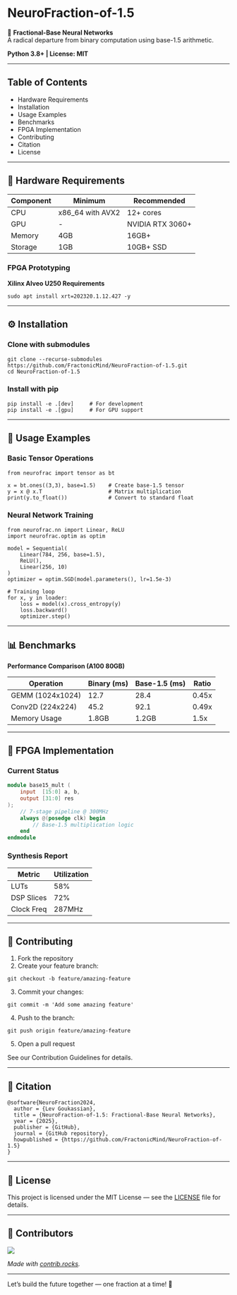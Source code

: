 # NeuroFraction-of-1.5

🚀 **Fractional-Base Neural Networks**  
A radical departure from binary computation using base-1.5 arithmetic.

**Python 3.8+ | License: MIT**

---

## Table of Contents
- Hardware Requirements
- Installation
- Usage Examples
- Benchmarks
- FPGA Implementation
- Contributing
- Citation
- License

---

## 🧰 Hardware Requirements

| Component     | Minimum                 | Recommended       |
|---------------|-------------------------|-------------------|
| CPU           | x86_64 with AVX2        | 12+ cores         |
| GPU           | -                       | NVIDIA RTX 3060+  |
| Memory        | 4GB                     | 16GB+             |
| Storage       | 1GB                     | 10GB+ SSD         |

### FPGA Prototyping

**Xilinx Alveo U250 Requirements**
```
sudo apt install xrt=202320.1.12.427 -y
```

---

## ⚙️ Installation

### Clone with submodules
```
git clone --recurse-submodules https://github.com/FractonicMind/NeuroFraction-of-1.5.git
cd NeuroFraction-of-1.5
```

### Install with pip
```
pip install -e .[dev]     # For development
pip install -e .[gpu]     # For GPU support
```

---

## 🚀 Usage Examples

### Basic Tensor Operations
```
from neurofrac import tensor as bt

x = bt.ones((3,3), base=1.5)    # Create base-1.5 tensor
y = x @ x.T                     # Matrix multiplication
print(y.to_float())             # Convert to standard float
```

### Neural Network Training
```
from neurofrac.nn import Linear, ReLU
import neurofrac.optim as optim

model = Sequential(
    Linear(784, 256, base=1.5),
    ReLU(),
    Linear(256, 10)
)
optimizer = optim.SGD(model.parameters(), lr=1.5e-3)

# Training loop
for x, y in loader:
    loss = model(x).cross_entropy(y)
    loss.backward()
    optimizer.step()
```

---

## 📊 Benchmarks

**Performance Comparison (A100 80GB)**

| Operation       | Binary (ms) | Base-1.5 (ms) | Ratio  |
|-----------------|-------------|---------------|--------|
| GEMM (1024x1024)| 12.7        | 28.4          | 0.45x  |
| Conv2D (224x224)| 45.2        | 92.1          | 0.49x  |
| Memory Usage    | 1.8GB       | 1.2GB         | 1.5x   |

---

## 🔌 FPGA Implementation

### Current Status
```verilog
module base15_mult (
    input  [15:0] a, b,
    output [31:0] res
);
    // 7-stage pipeline @ 300MHz
    always @(posedge clk) begin
        // Base-1.5 multiplication logic
    end
endmodule
```

### Synthesis Report

| Metric        | Utilization |
|---------------|-------------|
| LUTs          | 58%         |
| DSP Slices    | 72%         |
| Clock Freq    | 287MHz      |

---

## 🤝 Contributing

1. Fork the repository  
2. Create your feature branch:
```
git checkout -b feature/amazing-feature
```
3. Commit your changes:
```
git commit -m 'Add some amazing feature'
```
4. Push to the branch:
```
git push origin feature/amazing-feature
```
5. Open a pull request

See our Contribution Guidelines for details.

---

## 📝 Citation

```
@software{NeuroFraction2024,
  author = {Lev Goukassian},
  title = {NeuroFraction-of-1.5: Fractional-Base Neural Networks},
  year = {2025},
  publisher = {GitHub},
  journal = {GitHub repository},
  howpublished = {https://github.com/FractonicMind/NeuroFraction-of-1.5}
}
```

---

## 📜 License

This project is licensed under the MIT License — see the <a href="https://github.com/FractonicMind/NeuroFraction-of-1.5/blob/main/LICENSE">LICENSE</a> file for details.

---

## 🌟 Contributors

<a href="https://github.com/NeuroFraction-of-1.5/undefined/graphs/contributors">
  <img src="https://contrib.rocks/image?repo=NeuroFraction-of-1.5/undefined" />
</a>

_Made with [contrib.rocks](https://contrib.rocks)._

---

Let’s build the future together — one fraction at a time! 🚀
